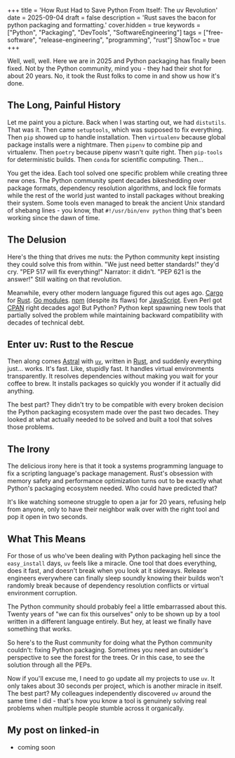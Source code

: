 +++
title = 'How Rust Had to Save Python From Itself: The uv Revolution'
date = 2025-09-04
draft = false
description = 'Rust saves the bacon for python packaging and formatting.'
cover.hidden = true
keywords = ["Python", "Packaging", "DevTools", "SoftwareEngineering"]
tags = ["free-software", "release-engineering", "programming", "rust"]
ShowToc = true
+++

Well, well, well. Here we are in 2025 and Python packaging has finally been
fixed. Not by the Python community, mind you - they had their shot for about
20 years. No, it took the Rust folks to come in and show us how it's done.

## The Long, Painful History

Let me paint you a picture. Back when I was starting out, we had `distutils`.
That was it. Then came `setuptools`, which was supposed to fix everything.
Then `pip` showed up to handle installation. Then `virtualenv` because global
package installs were a nightmare. Then `pipenv` to combine pip and
virtualenv. Then `poetry` because pipenv wasn't quite right. Then `pip-tools`
for deterministic builds. Then `conda` for scientific computing. Then...

You get the idea. Each tool solved one specific problem while creating three
new ones. The Python community spent decades bikeshedding over package
formats, dependency resolution algorithms, and lock file formats while the
rest of the world just wanted to install packages without breaking their
system. Some tools even managed to break the ancient Unix standard of
shebang lines - you know, that `#!/usr/bin/env python` thing that's been
working since the dawn of time.

## The Delusion

Here's the thing that drives me nuts: the Python community kept insisting
they could solve this from within. "We just need better standards!" they'd
cry. "PEP 517 will fix everything!" Narrator: it didn't. "PEP 621 is the
answer!" Still waiting on that revolution.

Meanwhile, every other modern language figured this out ages ago.
[Cargo](https://doc.rust-lang.org/cargo/) for
[Rust](https://www.rust-lang.org/). [Go modules](https://go.dev/ref/mod).
[npm](https://www.npmjs.com/) (despite its flaws) for
[JavaScript](https://developer.mozilla.org/en-US/docs/Web/JavaScript). Even
Perl got [CPAN](https://www.cpan.org/) right decades ago! But Python? Python
kept spawning new tools that partially solved the problem while maintaining
backward compatibility with decades of technical debt.

## Enter uv: Rust to the Rescue

Then along comes [Astral](https://astral.sh/) with
[`uv`](https://docs.astral.sh/uv/), written in
[Rust](https://www.rust-lang.org/), and suddenly everything just... works.
It's fast. Like, stupidly fast. It handles virtual environments
transparently. It resolves dependencies without making you wait for your
coffee to brew. It installs packages so quickly you wonder if it actually did
anything.

The best part? They didn't try to be compatible with every broken decision
the Python packaging ecosystem made over the past two decades. They looked at
what actually needed to be solved and built a tool that solves those
problems.

## The Irony

The delicious irony here is that it took a systems programming language to
fix a scripting language's package management. Rust's obsession with memory
safety and performance optimization turns out to be exactly what Python's
packaging ecosystem needed. Who could have predicted that?

It's like watching someone struggle to open a jar for 20 years, refusing help
from anyone, only to have their neighbor walk over with the right tool and
pop it open in two seconds.

## What This Means

For those of us who've been dealing with Python packaging hell since the
`easy_install` days, `uv` feels like a miracle. One tool that does
everything, does it fast, and doesn't break when you look at it sideways.
Release engineers everywhere can finally sleep soundly knowing their builds
won't randomly break because of dependency resolution conflicts or virtual
environment corruption.

The Python community should probably feel a little embarrassed about this.
Twenty years of "we can fix this ourselves" only to be shown up by a tool
written in a different language entirely. But hey, at least we finally have
something that works.

So here's to the Rust community for doing what the Python community couldn't:
fixing Python packaging. Sometimes you need an outsider's perspective to see
the forest for the trees. Or in this case, to see the solution through all
the PEPs.

Now if you'll excuse me, I need to go update all my projects to use `uv`. It
only takes about 30 seconds per project, which is another miracle in itself.
The best part? My colleagues independently discovered `uv` around the same
time I did - that's how you know a tool is genuinely solving real problems
when multiple people stumble across it organically.

## My post on linked-in

- coming soon
